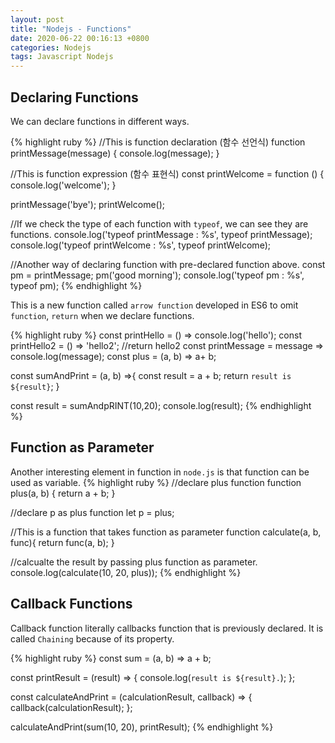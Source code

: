 ```yaml
---
layout: post
title: "Nodejs - Functions"
date: 2020-06-22 00:16:13 +0800
categories: Nodejs
tags: Javascript Nodejs
---
```


## Declaring Functions
We can declare functions in different ways.

{% highlight ruby %}
//This is function declaration (함수 선언식)
function printMessage(message) {
  console.log(message);
}

//This is function expression (함수 표현식)
const printWelcome = function () {
  console.log('welcome');
}

printMessage('bye');
printWelcome();

//If we check the type of each function with `typeof`, we can see they are functions.
console.log('typeof printMessage : %s', typeof printMessage);
console.log('typeof printWelcome : %s', typeof printWelcome);

//Another way of declaring function with pre-declared function above.
const pm = printMessage;
pm('good morning');
console.log('typeof pm : %s', typeof pm);
{% endhighlight %}


This is a new function called `arrow function` developed in ES6 to omit `function`, `return` when we declare functions.

{% highlight ruby %}
const printHello = () => console.log('hello');
const printHello2 = () => 'hello2'; //return hello2
const printMessage = message => console.log(message);
const plus = (a, b) => a+ b;

const sumAndPrint = (a, b) =>{
  const result = a + b;
  return `result is ${result}`;
}

const result = sumAndpRINT(10,20);
console.log(result);
{% endhighlight %}


## Function as Parameter
Another interesting element in function in `node.js` is that function can be used as variable.
{% highlight ruby %}
//declare plus function
function plus(a, b) {
 return a + b;
}

//declare p as plus function
let p = plus;

//This is a function that takes function as parameter
function calculate(a, b, func){
  return func(a, b);
}

//calcualte the result by passing plus function as parameter.
console.log(calculate(10, 20, plus));
{% endhighlight %}


## Callback Functions
Callback function literally callbacks function that is previously declared.
It is called `Chaining` because of its property.

{% highlight ruby %}
const sum = (a, b) => a + b;

const printResult = (result) => {
  console.log(`result is ${result}.`);
};

const calculateAndPrint = (calculationResult, callback) => {
  callback(calculationResult);
};

calculateAndPrint(sum(10, 20), printResult);
{% endhighlight %}
